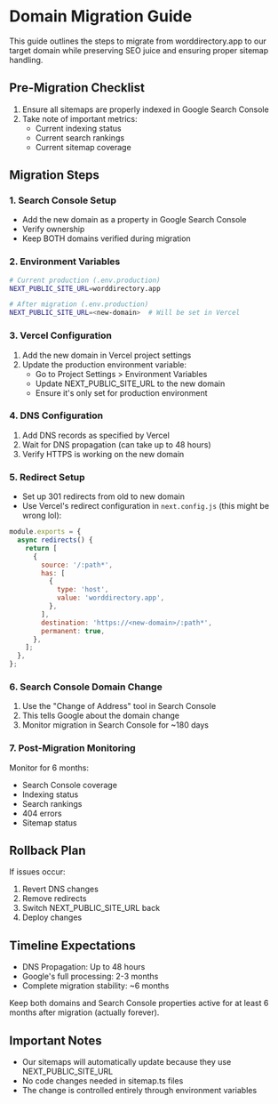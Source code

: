 # Domain Migration Guide

This guide outlines the steps to migrate from worddirectory.app to our target domain while preserving SEO juice and ensuring proper sitemap handling.

## Pre-Migration Checklist

1. Ensure all sitemaps are properly indexed in Google Search Console
2. Take note of important metrics:
   - Current indexing status
   - Current search rankings
   - Current sitemap coverage

## Migration Steps

### 1. Search Console Setup
- Add the new domain as a property in Google Search Console
- Verify ownership
- Keep BOTH domains verified during migration

### 2. Environment Variables
```bash
# Current production (.env.production)
NEXT_PUBLIC_SITE_URL=worddirectory.app

# After migration (.env.production)
NEXT_PUBLIC_SITE_URL=<new-domain>  # Will be set in Vercel
```

### 3. Vercel Configuration
1. Add the new domain in Vercel project settings
2. Update the production environment variable:
   - Go to Project Settings > Environment Variables
   - Update NEXT_PUBLIC_SITE_URL to the new domain
   - Ensure it's only set for production environment

### 4. DNS Configuration
1. Add DNS records as specified by Vercel
2. Wait for DNS propagation (can take up to 48 hours)
3. Verify HTTPS is working on the new domain

### 5. Redirect Setup
- Set up 301 redirects from old to new domain
- Use Vercel's redirect configuration in `next.config.js` (this might be wrong lol):
```js
module.exports = {
  async redirects() {
    return [
      {
        source: '/:path*',
        has: [
          {
            type: 'host',
            value: 'worddirectory.app',
          },
        ],
        destination: 'https://<new-domain>/:path*',
        permanent: true,
      },
    ];
  },
};
```

### 6. Search Console Domain Change
1. Use the "Change of Address" tool in Search Console
2. This tells Google about the domain change
3. Monitor migration in Search Console for ~180 days

### 7. Post-Migration Monitoring
Monitor for 6 months:
- Search Console coverage
- Indexing status
- Search rankings
- 404 errors
- Sitemap status

## Rollback Plan

If issues occur:
1. Revert DNS changes
2. Remove redirects
3. Switch NEXT_PUBLIC_SITE_URL back
4. Deploy changes

## Timeline Expectations
- DNS Propagation: Up to 48 hours
- Google's full processing: 2-3 months
- Complete migration stability: ~6 months

Keep both domains and Search Console properties active for at least 6 months after migration (actually forever).

## Important Notes
- Our sitemaps will automatically update because they use NEXT_PUBLIC_SITE_URL
- No code changes needed in sitemap.ts files
- The change is controlled entirely through environment variables